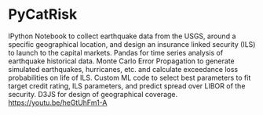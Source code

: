 # PyCatRisk
IPython Notebook to collect earthquake data from the USGS, around a specific geographical location, and design an insurance linked security (ILS) to launch to the capital markets. Pandas for time series analysis of earthquake historical data. Monte Carlo Error Propagation to generate simulated earthquakes, hurricanes, etc. and calculate exceedance loss probabilities on life of ILS. Custom ML code to select best parameters to fit target credit rating, ILS parameters, and predict spread over LIBOR of the security. D3JS for design of geographical coverage. [
](https://youtu.be/heGtUhFm1-A)https://youtu.be/heGtUhFm1-A
